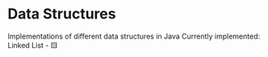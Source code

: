 # Data Structures
Implementations of different data structures in Java
Currently implemented:
Linked List - 🟨
